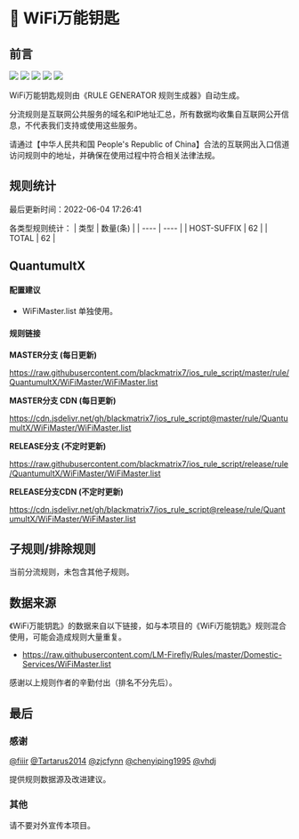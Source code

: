 # 🧸 WiFi万能钥匙

## 前言

![](https://shields.io/badge/-移除重复规则-ff69b4) ![](https://shields.io/badge/-DOMAIN与DOMAIN--SUFFIX合并-green) ![](https://shields.io/badge/-DOMAIN--SUFFIX间合并-critical) ![](https://shields.io/badge/-DOMAIN--SUFFIX与DOMAIN--KEYWORD合并-blue) ![](https://shields.io/badge/-IP--CIDR(6)合并-blueviolet) 

WiFi万能钥匙规则由《RULE GENERATOR 规则生成器》自动生成。

分流规则是互联网公共服务的域名和IP地址汇总，所有数据均收集自互联网公开信息，不代表我们支持或使用这些服务。

请通过【中华人民共和国 People's Republic of China】合法的互联网出入口信道访问规则中的地址，并确保在使用过程中符合相关法律法规。

## 规则统计

最后更新时间：2022-06-04 17:26:41

各类型规则统计：
| 类型 | 数量(条)  | 
| ---- | ----  |
| HOST-SUFFIX | 62  | 
| TOTAL | 62  | 


## QuantumultX 

#### 配置建议
- WiFiMaster.list 单独使用。

#### 规则链接
**MASTER分支 (每日更新)**

https://raw.githubusercontent.com/blackmatrix7/ios_rule_script/master/rule/QuantumultX/WiFiMaster/WiFiMaster.list

**MASTER分支 CDN (每日更新)**

https://cdn.jsdelivr.net/gh/blackmatrix7/ios_rule_script@master/rule/QuantumultX/WiFiMaster/WiFiMaster.list

**RELEASE分支 (不定时更新)**

https://raw.githubusercontent.com/blackmatrix7/ios_rule_script/release/rule/QuantumultX/WiFiMaster/WiFiMaster.list

**RELEASE分支CDN (不定时更新)**

https://cdn.jsdelivr.net/gh/blackmatrix7/ios_rule_script@release/rule/QuantumultX/WiFiMaster/WiFiMaster.list

## 子规则/排除规则


当前分流规则，未包含其他子规则。

## 数据来源

《WiFi万能钥匙》的数据来自以下链接，如与本项目的《WiFi万能钥匙》规则混合使用，可能会造成规则大量重复。

- https://raw.githubusercontent.com/LM-Firefly/Rules/master/Domestic-Services/WiFiMaster.list


感谢以上规则作者的辛勤付出（排名不分先后）。

## 最后

### 感谢

[@fiiir](https://github.com/fiiir) [@Tartarus2014](https://github.com/Tartarus2014) [@zjcfynn](https://github.com/zjcfynn) [@chenyiping1995](https://github.com/chenyiping1995) [@vhdj](https://github.com/vhdj)

提供规则数据源及改进建议。

### 其他

请不要对外宣传本项目。